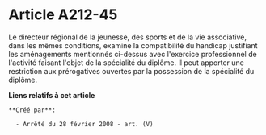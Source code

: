 # Article A212-45

Le directeur régional de la jeunesse, des sports et de la vie associative, dans les mêmes conditions, examine la
compatibilité du handicap justifiant les aménagements mentionnés ci-dessus avec l'exercice professionnel de l'activité
faisant l'objet de la spécialité du diplôme. Il peut apporter une restriction aux prérogatives ouvertes par la possession de
la spécialité du diplôme.

**Liens relatifs à cet article**

	**Créé par**:

	  - Arrêté du 28 février 2008 - art. (V)
